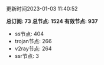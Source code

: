 更新时间2023-01-03 11:40:52

**总订阅: 73**
**总节点: 1524**
**有效节点: 937**
- ss节点: 404
- trojan节点: 266
- v2ray节点: 264
- ssr节点: 3
